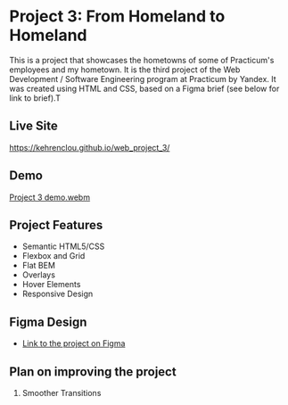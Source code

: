 # Project 3: From Homeland to Homeland

This is a project that showcases the hometowns of some of Practicum's employees and my hometown. It is the third project of the Web Development / Software Engineering program at Practicum by Yandex. It was created using HTML and CSS, based on a Figma brief (see below for link to brief).T
## Live Site
https://kehrenclou.github.io/web_project_3/

## Demo
[Project 3 demo.webm](https://github.com/kehrenclou/web_project_3/assets/98502327/a1ddb66a-df0b-4930-a07f-9b0d1e85a9e7)

## Project Features

- Semantic HTML5/CSS
- Flexbox and Grid
- Flat BEM
- Overlays
- Hover Elements
- Responsive Design

## Figma Design

- [Link to the project on Figma](https://www.figma.com/file/1zCYcflj6BJx5VqOvXU9nb/Sprint-3-From-Homeland-to-Homeland-desktop-mobile?node-id=0%3A1)

## Plan on improving the project

1. Smoother Transitions
